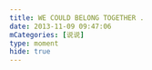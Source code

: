 ```yaml
---
title: WE COULD BELONG TOGETHER .
date: 2013-11-09 09:47:06
mCategories: [说说]
type: moment
hide: true
---
```


